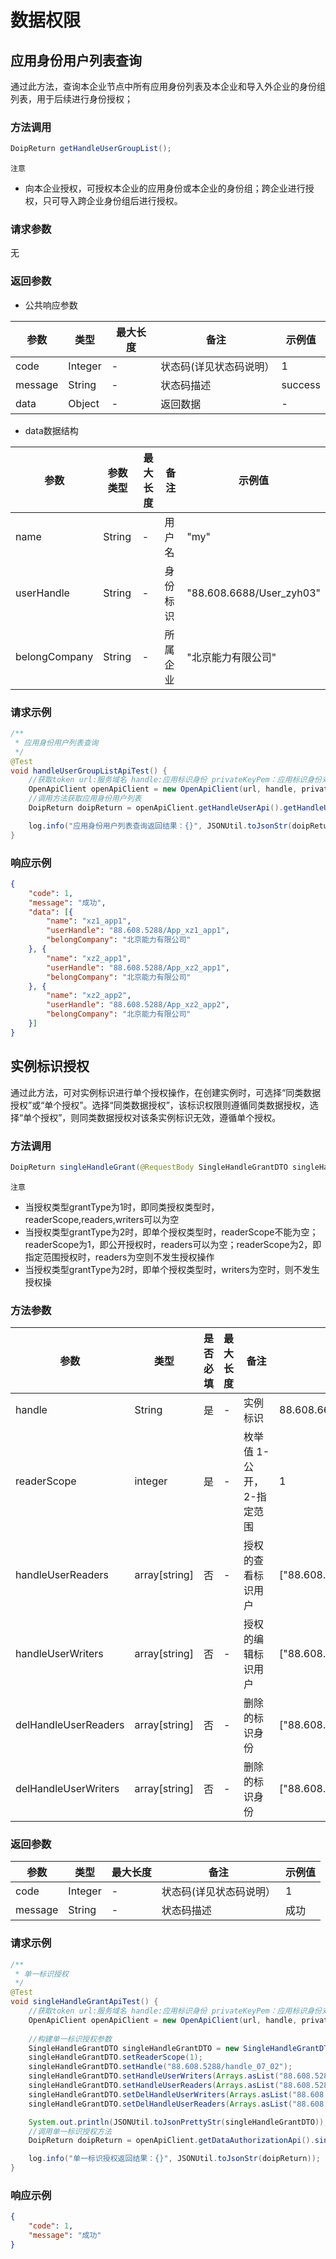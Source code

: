 # 数据权限

## 应用身份用户列表查询

通过此方法，查询本企业节点中所有应用身份列表及本企业和导入外企业的身份组列表，用于后续进行身份授权；

### 方法调用
```java
DoipReturn getHandleUserGroupList();
```
`注意`
- 向本企业授权，可授权本企业的应用身份或本企业的身份组；跨企业进行授权，只可导入跨企业身份组后进行授权。

### 请求参数

无

### 返回参数

*   公共响应参数

|  **参数**  |  **类型**  |  **最大长度**  |  **备注**  |  **示例值**  |
| --- | --- | --- | --- | --- |
|  code  |  Integer  |  \-  |  状态码(详见状态码说明）  |  1  |
|  message  |  String  |  \-  |  状态码描述  |  success  |
|  data  |  Object  |  \-  |  返回数据  |  \-  |

*   data数据结构   

|  **参数**  |  **参数类型**  |  **最大长度**  |  **备注**  | **示例值**                  |
| --- | --- | --- | --- |--------------------------|
|  name  |  String  |  \-  |  用户名  | "my"                     |
|  userHandle  |  String  |  \-  |  身份标识  | "88.608.6688/User\_zyh03" |
|  belongCompany  |  String  |  \-  |  所属企业  | "北京能力有限公司"                         |


### 请求示例  
```java
/**
 * 应用身份用户列表查询
 */
@Test
void handleUserGroupListApiTest() {
    //获取token url:服务域名 handle:应用标识身份 privateKeyPem：应用标识身份对应的私钥
    OpenApiClient openApiClient = new OpenApiClient(url, handle, privateKeyPem);
    //调用方法获取应用身份用户列表
    DoipReturn doipReturn = openApiClient.getHandleUserApi().getHandleUserGroupList();

    log.info("应用身份用户列表查询返回结果：{}", JSONUtil.toJsonStr(doipReturn));
}
```
### 响应示例
```json
{
    "code": 1,
    "message": "成功",
    "data": [{
        "name": "xz1_app1",
        "userHandle": "88.608.5288/App_xz1_app1",
        "belongCompany": "北京能力有限公司"
    }, {
        "name": "xz2_app1",
        "userHandle": "88.608.5288/App_xz2_app1",
        "belongCompany": "北京能力有限公司"
    }, {
        "name": "xz2_app2",
        "userHandle": "88.608.5288/App_xz2_app2",
        "belongCompany": "北京能力有限公司"
    }]
} 
```

## 实例标识授权

通过此方法，可对实例标识进行单个授权操作，在创建实例时，可选择“同类数据授权”或“单个授权”。选择“同类数据授权”，该标识权限则遵循同类数据授权，选择“单个授权”，则同类数据授权对该条实例标识无效，遵循单个授权。

### 方法调用
```java
DoipReturn singleHandleGrant(@RequestBody SingleHandleGrantDTO singleHandleGrantDTO);
```
`注意`
- 当授权类型grantType为1时，即同类授权类型时，readerScope,readers,writers可以为空
- 当授权类型grantType为2时，即单个授权类型时，readerScope不能为空；readerScope为1，即公开授权时，readers可以为空；readerScope为2，即指定范围授权时，readers为空则不发生授权操作
- 当授权类型grantType为2时，即单个授权类型时，writers为空时，则不发生授权操

### 方法参数

|  **参数**  |  **类型**  |  **是否必填**  |  **最大长度**  |  **备注**  | **示例值**                   |
| --- | --- | --- | --- | --- |---------------------------|
|  handle  |  String  |  是  |  \-  |  实例标识  | 88.608.6688/instance\_1   |
|  readerScope  |  integer  |  是  |  \-  |  枚举值 1-公开，2-指定范围  | 1                         |
|  handleUserReaders  |  array\[string\]  |  否  |  \-  |  授权的查看标识用户  | ["88.608.6688/User_dong"] |
|  handleUserWriters  |  array\[string\]  |  否  |  \-  |  授权的编辑标识用户  | ["88.608.6688/User_dong"] |
|  delHandleUserReaders  |  array\[string\]  |  否  |  \-  |  删除的标识身份  | ["88.608.6688/User_dzh"]  |
|  delHandleUserWriters  |  array\[string\]  |  否  |  \-  |  删除的标识身份  | ["88.608.6688/User_dzh"]  |

### 返回参数

|  **参数**  |  **类型**  |  **最大长度**  |  **备注**  |  **示例值**  |
| --- | --- | --- | --- | --- |
|  code  |  Integer  |  \-  |  状态码(详见状态码说明）  |  1  |
|  message  |  String  |  \-  |  状态码描述  |  成功  |


### 请求示例  
```java
/**
 * 单一标识授权
 */
@Test
void singleHandleGrantApiTest() {
    //获取token url:服务域名 handle:应用标识身份 privateKeyPem：应用标识身份对应的私钥
    OpenApiClient openApiClient = new OpenApiClient(url, handle, privateKeyPem);
    
    //构建单一标识授权参数
    SingleHandleGrantDTO singleHandleGrantDTO = new SingleHandleGrantDTO();
    singleHandleGrantDTO.setReaderScope(1);
    singleHandleGrantDTO.setHandle("88.608.5288/handle_07_02");
    singleHandleGrantDTO.setHandleUserWriters(Arrays.asList("88.608.5288/App_xz2_app2"));
    singleHandleGrantDTO.setHandleUserReaders(Arrays.asList("88.608.5288/App_xz2_app2"));
    singleHandleGrantDTO.setDelHandleUserWriters(Arrays.asList("88.608.5288/App_zyy1_app"));
    singleHandleGrantDTO.setDelHandleUserReaders(Arrays.asList("88.608.5288/App_zyy1_app"));

    System.out.println(JSONUtil.toJsonPrettyStr(singleHandleGrantDTO));
    //调用单一标识授权方法
    DoipReturn doipReturn = openApiClient.getDataAuthorizationApi().singleHandleGrant(singleHandleGrantDTO);

    log.info("单一标识授权返回结果：{}", JSONUtil.toJsonStr(doipReturn));
}
```
### 响应示例
```json
{
    "code": 1,
    "message": "成功"
}
```

